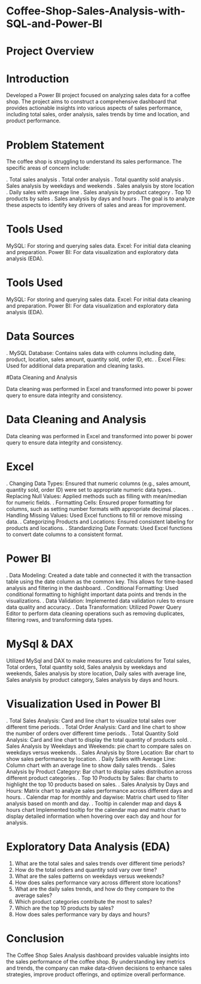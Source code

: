 # Coffee-Shop-Sales-Analysis-with-SQL-and-Power-BI

# Project Overview

# Introduction

Developed a Power BI project focused on analyzing sales data for a coffee shop. The project aims to construct a comprehensive dashboard that provides actionable insights into various aspects of sales performance, including total sales, order analysis, sales trends by time and location, and product performance.

# Problem Statement
The coffee shop is struggling to understand its sales performance. The specific areas of concern include:

. Total sales analysis
. Total order analysis
. Total quantity sold analysis
. Sales analysis by weekdays and weekends
. Sales analysis by store location
. Daily sales with average line
. Sales analysis by product category
. Top 10 products by sales
. Sales analysis by days and hours
. The goal is to analyze these aspects to identify key drivers of sales and areas for improvement.

# Tools Used

MySQL: For storing and querying sales data.
Excel: For initial data cleaning and preparation.
Power BI: For data visualization and exploratory data analysis (EDA).

# Tools Used

MySQL: For storing and querying sales data.
Excel: For initial data cleaning and preparation.
Power BI: For data visualization and exploratory data analysis (EDA).

# Data Sources

. MySQL Database: Contains sales data with columns including date, product, location, sales amount, quantity sold, order ID, 
  etc.
. Excel Files: Used for additional data preparation and cleaning tasks.

#Data Cleaning and Analysis

Data cleaning was performed in Excel and transformed into power bi power query to ensure data integrity and consistency.

# Data Cleaning and Analysis
Data cleaning was performed in Excel and transformed into power bi power query to ensure data integrity and consistency.

# Excel
. Changing Data Types: Ensured that numeric columns (e.g., sales amount, quantity sold, order ID) were set to appropriate 
  numeric data types.
. Replacing Null Values: Applied methods such as filling with mean/median for numeric fields.
. Formatting Cells: Ensured proper formatting for columns, such as setting number formats with appropriate decimal places.
. Handling Missing Values: Used Excel functions to fill or remove missing data.
. Categorizing Products and Locations: Ensured consistent labeling for products and locations.
. Standardizing Date Formats: Used Excel functions to convert date columns to a consistent format.

# Power BI

. Data Modeling: Created a date table and connected it with the transaction table using the date column as the common key. 
   This allows for time-based analysis and filtering in the dashboard.
. Conditional Formatting: Used conditional formatting to highlight important data points and trends in the visualizations.
. Data Validation: Implemented data validation rules to ensure data quality and accuracy.
. Data Transformation: Utilized Power Query Editor to perform data cleaning operations such as removing duplicates, 
    filtering rows, and transforming data types.

# MySql & DAX

Utilized MySql and DAX to make measures and calculations for Total sales, Total orders, Total quantity sold, Sales analysis by weekdays and weekends, Sales analysis by store location, Daily sales with average line, Sales analysis by product category, Sales analysis by days and hours.

# Visualization Used in Power BI

. Total Sales Analysis: Card and line chart to visualize total sales over different time periods.
. Total Order Analysis: Card and line chart to show the number of orders over different time periods.
. Total Quantity Sold Analysis: Card and line chart to display the total quantity of products sold.
. Sales Analysis by Weekdays and Weekends: pie chart to compare sales on weekdays versus weekends.
. Sales Analysis by Store Location: Bar chart to show sales performance by location.
. Daily Sales with Average Line: Column chart with an average line to show daily sales trends.
. Sales Analysis by Product Category: Bar chart to display sales distribution across different product categories.
. Top 10 Products by Sales: Bar charts to highlight the top 10 products based on sales.
. Sales Analysis by Days and Hours: Matrix chart to analyze sales performance across different days and hours.
. Calendar map for monthly and daywise: Matrix chart used to filter analysis based on month and day.
. Tooltip in calender map and days & hours chart Implemented tooltip for the calendar map and matrix chart to display 
    detailed information when hovering over each day and hour for analysis.

# Exploratory Data Analysis (EDA)

1. What are the total sales and sales trends over different time periods?
2. How do the total orders and quantity sold vary over time?
3. What are the sales patterns on weekdays versus weekends?
4. How does sales performance vary across different store locations?
5. What are the daily sales trends, and how do they compare to the average sales?
6. Which product categories contribute the most to sales?
7. Which are the top 10 products by sales?
8. How does sales performance vary by days and hours?

# Conclusion

The Coffee Shop Sales Analysis dashboard provides valuable insights into the sales performance of the coffee shop. By understanding key metrics and trends, the company can make data-driven decisions to enhance sales strategies, improve product offerings, and optimize overall performance.
